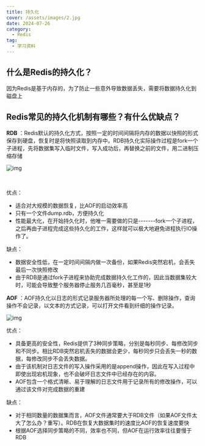 ```yaml
---
title: 持久化
cover: /assets/images/2.jpg
date: 2024-07-26
category:
  - Redis
tag:
  - 学习资料
---
```


<!-- more -->
## 什么是Redis的持久化？

因为Redis是基于内存的，为了防止一些意外导致数据丢失，需要将数据持久化到磁盘上

## Redis常见的持久化机制有哪些？有什么优缺点？

**RDB** ：Redis默认的持久化方式，按照一定的时间间隔将内存的数据以快照的形式保存到硬盘，恢复时是将快照读取到内存中。RDB持久化实际操作过程是fork一个子进程，先将数据集写入临时文件，写入成功后，再替换之前的文件，用二进制压缩存储

![img](\assets\68747470733a2f2f696d6167652e6d69616e7368692e6f6e6c696e652f696d673230323230353231323232323032332e706e67.png)

​	

优点：

- 适合对大规模的数据恢复，比AOF的启动效率高
- 只有一个文件dump.rdb，方便持久化
- 性能最大化，在开始持久化时，他唯一需要做的只是-------fork一个子进程，之后再由子进程完成这些持久化的工作，这样就可以极大地避免进程执行IO操作了。

缺点：

- 数据安全性低，在一定时间间隔内做一次备份，如果Redis突然宕机，会丢失最后一次快照修改
- 由于RDB是通过fork子进程来协助完成数据持久化工作的，因此当数据集较大时，可能会导致整个服务器停止服务几百毫秒，甚至是1秒



**AOF** ：AOF持久化以日志的形式记录服务器所处理的每一个写、删除操作，查询操作不会记录，以文本的方式记录，可以打开文件看到纤细的操作记录。

![img](\assets\68747470733a2f2f696d6167652e6d69616e7368692e6f6e6c696e652f696d673230323230353231323232323537392e706e67.png)

优点：

- 具备更高的安全性，Redis提供了3种同步策略，分别是每秒同步、每修改同步和不同步。相比RDB突然宕机丢失的数据会更少，每秒同步只会丢失一秒的数据，每修改同步不会丢失数据。
- 由于该机制对日志文件的写入操作采用的是append操作，因此在写入过程中即使出现宕机现象，也不会破坏日志文件中已经存在的内容。
- AOF包含一个格式清晰、易于理解的日志文件用于记录所有的修改操作，可以通过该文件对完成数据的重建

缺点：

- 对于相同数量的数据集而言，AOF文件通常要大于RDB文件（如果AOF文件太大了怎么办？重写）。RDB在恢复大数据集时的速度比AOF的恢复速度要快
- 根据AOF选择同步策略的不同，效率也不同，但AOF在运行效率往往要慢于RDB

